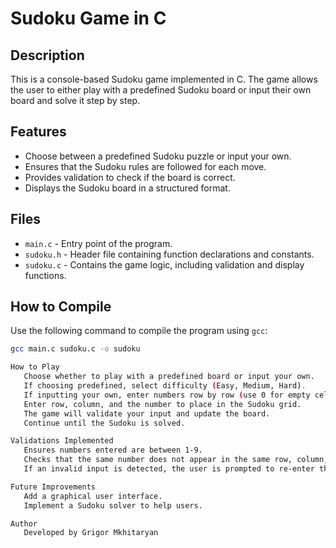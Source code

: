 # Sudoku Game in C

## Description

This is a console-based Sudoku game implemented in C. The game allows the user to either play with a predefined Sudoku board or input their own board and solve it step by step.

## Features

- Choose between a predefined Sudoku puzzle or input your own.
- Ensures that the Sudoku rules are followed for each move.
- Provides validation to check if the board is correct.
- Displays the Sudoku board in a structured format.

## Files

- `main.c` - Entry point of the program.
- `sudoku.h` - Header file containing function declarations and constants.
- `sudoku.c` - Contains the game logic, including validation and display functions.

## How to Compile

Use the following command to compile the program using `gcc`:

```bash
gcc main.c sudoku.c -o sudoku

How to Play
   Choose whether to play with a predefined board or input your own.
   If choosing predefined, select difficulty (Easy, Medium, Hard).
   If inputting your own, enter numbers row by row (use 0 for empty cells).
   Enter row, column, and the number to place in the Sudoku grid.
   The game will validate your input and update the board.
   Continue until the Sudoku is solved.

Validations Implemented
   Ensures numbers entered are between 1-9.
   Checks that the same number does not appear in the same row, column, or 3x3 box.
   If an invalid input is detected, the user is prompted to re-enter the value.

Future Improvements
   Add a graphical user interface.
   Implement a Sudoku solver to help users.

Author
   Developed by Grigor Mkhitaryan
